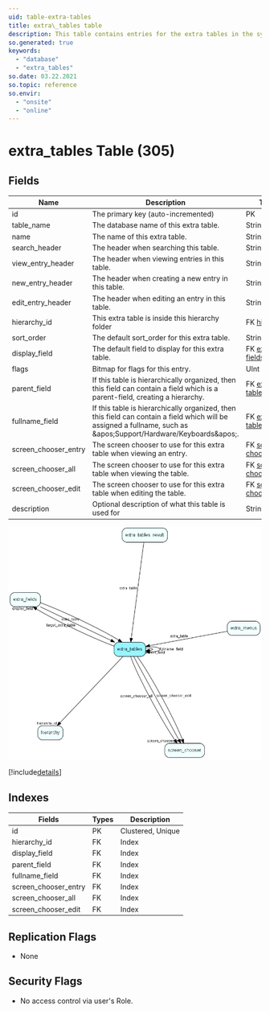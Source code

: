 ```yaml
---
uid: table-extra-tables
title: extra\_tables table
description: This table contains entries for the extra tables in the system.
so.generated: true
keywords:
  - "database"
  - "extra_tables"
so.date: 03.22.2021
so.topic: reference
so.envir:
  - "onsite"
  - "online"
---
```


# extra\_tables Table (305)

## Fields

| Name | Description | Type | Null |
|------|-------------|------|:----:|
|id|The primary key (auto-incremented)|PK| |
|table\_name|The database name of this extra table.|String(64)|&#x25CF;|
|name|The name of this extra table.|String(128)|&#x25CF;|
|search\_header|The header when searching this table.|String(255)|&#x25CF;|
|view\_entry\_header|The header when viewing entries in this table.|String(255)|&#x25CF;|
|new\_entry\_header|The header when creating a new entry in this table.|String(255)|&#x25CF;|
|edit\_entry\_header|The header when editing an entry in this table.|String(255)|&#x25CF;|
|hierarchy\_id|This extra table is inside this hierarchy folder|FK [hierarchy](hierarchy.md)| |
|sort\_order|The default sort_order for this extra table.|String(255)|&#x25CF;|
|display\_field|The default field to display for this extra table.|FK [extra-fields](extra-fields.md)|&#x25CF;|
|flags|Bitmap for flags for this entry.|UInt|&#x25CF;|
|parent\_field|If this table is hierarchically organized, then this field can contain a field which is a parent-field, creating a hierarchy.|FK [extra-tables](extra-tables.md)|&#x25CF;|
|fullname\_field|If this table is hierarchically organized, then this field can contain a field which will be assigned a fullname, such as &amp;apos;Support/Hardware/Keyboards&amp;apos;.|FK [extra-tables](extra-tables.md)|&#x25CF;|
|screen\_chooser\_entry|The screen chooser to use for this extra table when viewing an entry.|FK [screen-chooser](screen-chooser.md)|&#x25CF;|
|screen\_chooser\_all|The screen chooser to use for this extra table when viewing the table.|FK [screen-chooser](screen-chooser.md)|&#x25CF;|
|screen\_chooser\_edit|The screen chooser to use for this extra table when editing the table.|FK [screen-chooser](screen-chooser.md)|&#x25CF;|
|description|Optional description of what this table is used for|String(2047)|&#x25CF;|


![extra_tables table relationship diagram](./media/extra_tables.png)

[!include[details](./includes/extra-tables.md)]

## Indexes

| Fields | Types | Description |
|--------|-------|-------------|
|id |PK |Clustered, Unique |
|hierarchy\_id |FK |Index |
|display\_field |FK |Index |
|parent\_field |FK |Index |
|fullname\_field |FK |Index |
|screen\_chooser\_entry |FK |Index |
|screen\_chooser\_all |FK |Index |
|screen\_chooser\_edit |FK |Index |

## Replication Flags

* None

## Security Flags

* No access control via user's Role.

